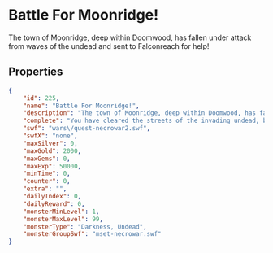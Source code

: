 # Battle For Moonridge!

The town of Moonridge, deep within Doomwood, has fallen under attack from waves of the undead and sent to Falconreach for help!

## Properties

```json
{
    "id": 225,
    "name": "Battle For Moonridge!",
    "description": "The town of Moonridge, deep within Doomwood, has fallen under attack from waves of the undead and sent to Falconreach for help!",
    "complete": "You have cleared the streets of the invading undead, but the waves keep coming! If you can clear them all maybe you and Artix can find out the reason for the attacks.",
    "swf": "wars\/quest-necrowar2.swf",
    "swfX": "none",
    "maxSilver": 0,
    "maxGold": 2000,
    "maxGems": 0,
    "maxExp": 50000,
    "minTime": 0,
    "counter": 0,
    "extra": "",
    "dailyIndex": 0,
    "dailyReward": 0,
    "monsterMinLevel": 1,
    "monsterMaxLevel": 99,
    "monsterType": "Darkness, Undead",
    "monsterGroupSwf": "mset-necrowar.swf"
}
```

